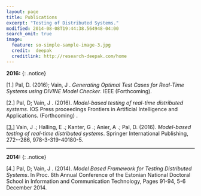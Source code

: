 ```yaml
---
layout: page
title: Publications
excerpt: "Testing of Distributed Systems."
modified: 2014-08-08T19:44:38.564948-04:00
search_omit: true
image:
  feature: so-simple-sample-image-3.jpg
  credit:  deepak
  creditlink: http://research-deepak.com/home
---
```


**2016:** 
{: .notice}

[1.] Pal, D. (2016); Vain, J . *Generating Optimal Test Cases for Real-Time Systems using DIVINE
	 Model Checker*. IEEE (Forthcoming).

[2.] Pal, D; Vain, J . (2016). *Model-based testing of real-time distributed systems*. IOS Press
     proceedings Frontiers in Artificial Intelligence and Applications. (Forthcoming) .

[[3.]](http://link.springer.com/chapter/10.1007/978-3-319-40180-5_19) Vain, J .; Halling, E .; Kanter, G .; Anier, A .; Pal, D. (2016). *Model-based testing of real-time 
	                                                                  distributed systems*. Springer International Publishing, 272--286, 978-3-319-40180-5. 

---

**2014:** 
{: .notice}


[4.] Pal, D; Vain, J . (2014). *Model Based Framework for Testing Distributed Systems*. In Proc. 8th
	 Annual Conference of the Estonian National Doctoral School in Information and Communication Technology, Pages 91-94, 5-6 December 2014.


